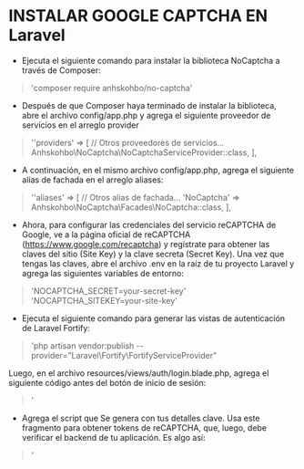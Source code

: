 # INSTALAR GOOGLE CAPTCHA EN Laravel
* Ejecuta el siguiente comando para instalar la biblioteca NoCaptcha a través de Composer:

> 'composer require anhskohbo/no-captcha'


* Después de que Composer haya terminado de instalar la biblioteca, abre el archivo config/app.php y agrega el siguiente proveedor de servicios en el arreglo provider
> ''providers' => [
    // Otros proveedores de servicios...
    Anhskohbo\NoCaptcha\NoCaptchaServiceProvider::class,
],

* A continuación, en el mismo archivo config/app.php, agrega el siguiente alias de fachada en el arreglo aliases:
> ''aliases' => [
    // Otros alias de fachada...
    'NoCaptcha' => Anhskohbo\NoCaptcha\Facades\NoCaptcha::class,
],

* Ahora, para configurar las credenciales del servicio reCAPTCHA de Google, ve a la página oficial de reCAPTCHA (https://www.google.com/recaptcha) y regístrate para obtener las claves del sitio (Site Key) y la clave secreta (Secret Key).
Una vez que tengas las claves, abre el archivo .env en la raíz de tu proyecto Laravel y agrega las siguientes variables de entorno:
> 'NOCAPTCHA_SECRET=your-secret-key'
> 'NOCAPTCHA_SITEKEY=your-site-key'

* Ejecuta el siguiente comando para generar las vistas de autenticación de Laravel Fortify:
> 'php artisan vendor:publish --provider="Laravel\Fortify\FortifyServiceProvider"

Luego, en el archivo resources/views/auth/login.blade.php, agrega el siguiente código antes del botón de inicio de sesión:

> '<div class="g-recaptcha" data-sitekey="{{ config('services.recaptcha.sitekey') }}"></div>

* Agrega el script que Se genera con tus detalles clave. Usa este fragmento para obtener tokens de reCAPTCHA, que, luego, debe verificar el backend de tu aplicación.
Es algo así:
> '<script src="https://www.google.com/recaptcha/enterprise.js?render=6Ld0Jw4mAAAAAIOXNGXof87Hr811X9MES5Lbuy7p"></script>
<script>
grecaptcha.enterprise.ready(function() {
    grecaptcha.enterprise.execute(xxxxxxxxxxxxxxxxxxxxxxxxxxxx, {action: 'login'}).then(function(token) {
       ...
    });
});
</script>
